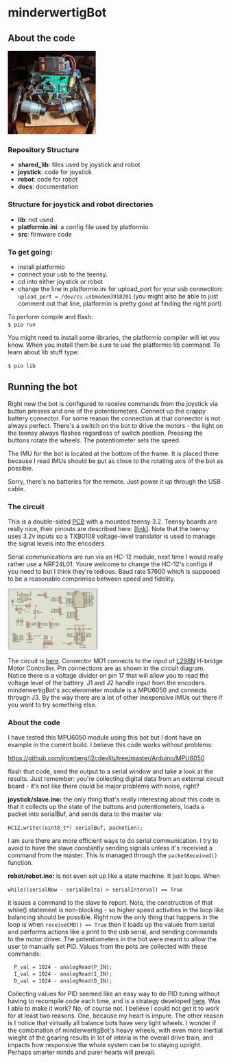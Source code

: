 # minderwertigBot

## About the code

[<img src="docs/minderwertigBot.jpg" width="205" height="194" title="minderwertigBot">](docs/minderwertigBot.jpg)

### Repository Structure
 * **shared_lib**: files used by joystick and robot
 * **joystick**: code for joystick
 * **robot**: code for robot
 * **docs**: documentation

### Structure for joystick and robot directories
 * **lib**: not used
 * **platformio.ini**: a config file used by platformio
 * **src**: firmware code

### To get going:
* install platformio
* connect your usb to the teensy. 
* cd into either joystick or robot
* change the line in platformio.ini for upload_port for your usb connection:  
  `upload_port = /dev/cu.usbmodem3918201`
(you might also be able to just comment out that line, platformio is pretty good at finding the right port)

To perform compile and flash:  
`$ pio run`

You might need to install some libraries, the platformio compiler will let you know. When you install them be sure to use the platformio lib command. To learn about lib stuff type:

`$ pio lib`

## Running the bot

Right now the bot is configured to receive commands from the joystick via button presses and one of the potentiometers. Connect up the crappy battery connector. For some reason the connection at that connector is not always perfect. There's a switch on the bot to drive the motors - the light on the teensy always flashes regardless of switch position. Pressing the buttons rotate the wheels. The potentiometer sets the speed.

The IMU for the bot is located at the bottom of the frame. It is placed there because I read IMUs should be put as close to the rotating axis of the bot as possible. 

Sorry, there's no batteries for the remote. Just power it up through the USB cable.

### The circuit

This is a double-sided [PCB](docs/board.png) with a mounted teensy 3.2. Teensy boards are really nice, their pinouts are described here: [[link](https://www.pjrc.com/teensy/card7a_rev1.png)]. Note that the teensy uses 3.2v inputs so a TXB0108 voltage-level translator is used to manage the signal levels into the encoders.  

Serial communications are run via an HC-12 module, next time I would really rather use a NRF24L01. Youre welcome to change the HC-12's configs if you need to but I think they're tedious. Baud rate 57600 which is supposed to be a reasonable comprimise between speed and fidelity.

[<img src="docs/circuit.png" width="211" height="143" title="circuit">](docs/circuit.png)

The circuit is [here](docs/circuit.PDF). Connector MD1 connects to the input of [L298N](docs/LM298n.jpg) H-bridge Motor Controller. Pin connections are as shown in the circuit diagram. Notice there is a voltage divider on pin 17 that will allow you to read the voltage level of the battery. J1 and J2 handle input from the encoders. minderwertigBot's accelerometer module is a MPU6050 and connects through J3. By the way there are a lot of other inexpensive IMUs out there if you want to try something else. 

### About the code

I have tested this MPU6050 module using this bot but I dont have an example in the current build. I believe this code works without problems:

https://github.com/jrowberg/i2cdevlib/tree/master/Arduino/MPU6050

flash that code, send the output to a serial window and take a look at the results. Just remember: you're collecting digital data from an external circuit board - it's not like there could be major problems with noise, right? 

**joystick/slave.ino:** the only thing that's really interesting about this code is that it collects up the state of the buttons and potentiometers, loads a packet into serialBuf, and sends data to the master via:  

`HC12.write((uint8_t*) serialBuf, packetLen);`

I am sure there are more efficient ways to do serial communication. I try to avoid to have the slave constantly sending signals unless it's receivied a command from the master. This is managed through the `packetReceived()` function.

**robot/robot.ino:** is not even set up like a state machine. It just loops. When  

`while((serialNow - serialDelta) > serialInterval) == True` 

it issues a command to the slave to report. Note, the construction of that while() statement is non-blocking - so higher speed activities in the loop like balancing should be possible. Right now the only thing that happens in the loop is when `receiveCMD() == True` then it loads up the values from serial and performs actions like a print to the usb serial, and sending commands to the motor driver. The potentiometers in the bot were meant to allow the user to manually set PID. Values from the pots are collected with these commands:

```
  P_val = 1024 - analogRead(P_IN);
  I_val = 1024 - analogRead(I_IN);
  D_val = 1024 - analogRead(D_IN);
```
Collecting values for PID seemed like an easy way to do PID tuning without having to recompile code each time, and is a strategy developed [here](https://github.com/IdleHandsProject/thePIDDYBOT). Was I able to make it work? No, of course not. I believe I could not get it to work for at least two reasons. One, because my heart is impure. The other reason is I notice that virtually all balance bots have very light wheels. I wonder if the combination of minderwertigBot's heavy wheels, with even more inertial wieght of the gearing results in lot of interia in the overall drive train, and impacts how responsive the whole system can be to staying upright. Perhaps smarter minds and purer hearts will prevail. 
